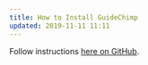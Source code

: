 ```yaml
---
title: How to Install GuideChimp
updated: 2019-11-11 11:11
---
```


Follow instructions [here on GitHub](https://github.com/Labs64/GuideChimp#how-to-use).
